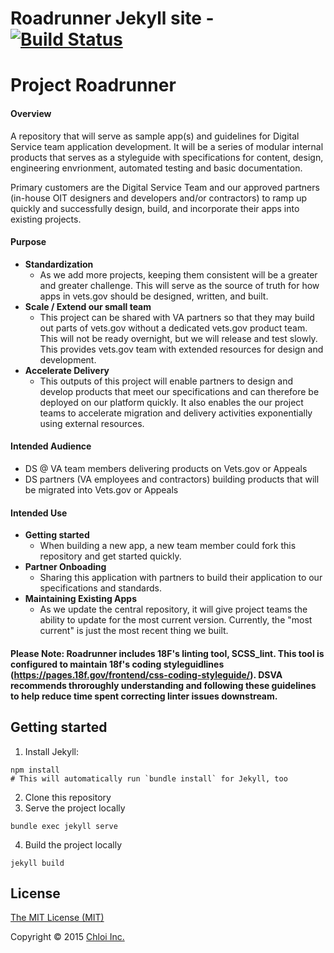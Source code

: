 # Roadrunner Jekyll site - [![Build Status](https://travis-ci.org/department-of-veterans-affairs/roadrunner.svg?branch=master)](https://travis-ci.org/department-of-veterans-affairs/roadrunner)

# Project Roadrunner

#### Overview

A repository that will serve as sample app(s) and guidelines for Digital Service team application development. It will be a series of modular internal products that serves as a styleguide with specifications for content, design, engineering envrionment, automated testing and basic documentation. 

Primary customers are the Digital Service Team and our approved partners (in-house OIT designers and developers and/or contractors) to ramp up quickly and successfully design, build, and incorporate their apps into existing projects. 

#### Purpose

- **Standardization**
    + As we add more projects, keeping them consistent will be a greater and greater challenge. This will serve as the source of truth for how apps in vets.gov should be designed, written, and built.
- **Scale / Extend our small team**
    + This project can be shared with VA partners so that they may build out parts of vets.gov without a dedicated vets.gov product team. This will not be ready overnight, but we will release and test slowly. This provides vets.gov team with extended resources for design and development.
- **Accelerate Delivery**
    + This outputs of this project will enable partners to design and develop products that meet our specifications and can therefore be deployed on our platform quickly. It also enables the our project teams to accelerate migration and delivery activities exponentially using external resources.

#### Intended Audience
- DS @ VA team members delivering products on Vets.gov or Appeals
- DS partners (VA employees and contractors) building products that will be migrated into Vets.gov or Appeals

#### Intended Use

- **Getting started**
    + When building a new app, a new team member could fork this repository and get started quickly.
- **Partner Onboading**
    + Sharing this application with partners to build their application to our specifications and standards. 
- **Maintaining Existing Apps**
    + As we update the central repository, it will give project teams the ability to update for the most current version. Currently, the "most current" is just the most recent thing we built.

#### Please Note: Roadrunner includes 18F's linting tool, SCSS_lint. This tool is configured to maintain 18f's coding styleguidlines (https://pages.18f.gov/frontend/css-coding-styleguide/). DSVA recommends throroughly understanding and following these guidelines to help reduce time spent correcting linter issues downstream. 

## Getting started

1. Install Jekyll:
  ```
  npm install
  # This will automatically run `bundle install` for Jekyll, too
  ```
2. Clone this repository
3. Serve the project locally
  ```
  bundle exec jekyll serve
  ```
4. Build the project locally
  ```
  jekyll build
  ```

## License

[The MIT License (MIT)](LICENSE.md)

Copyright © 2015 [Chloi Inc.](http://chloi.io)

